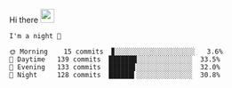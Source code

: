 Hi there <img src="https://media.giphy.com/media/hvRJCLFzcasrR4ia7z/giphy.gif" width="25px">

<!--START_SECTION:productive-box-in-readme-->
```text
I'm a night 🦉

🌞 Morning    15 commits  ▊░░░░░░░░░░░░░░░░░░░░   3.6%
🌆 Daytime   139 commits  ███████░░░░░░░░░░░░░░  33.5%
🌃 Evening   133 commits  ██████▋░░░░░░░░░░░░░░  32.0%
🌙 Night     128 commits  ██████▍░░░░░░░░░░░░░░  30.8%
```
<!--END_SECTION:productive-box-in-readme-->
